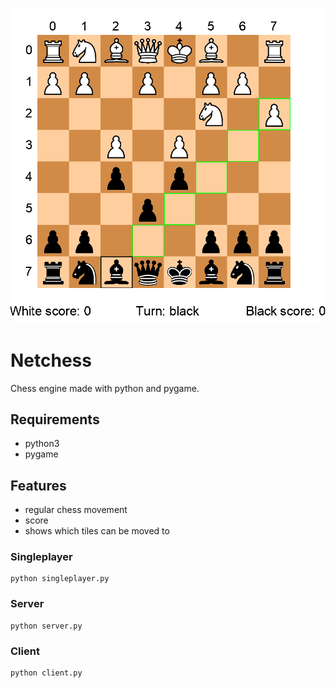 ![chess.png](https://github.com/yoskari/netchess/blob/main/chess.png)

# Netchess
Chess engine made with python and pygame.

## Requirements
* python3
* pygame

## Features
* regular chess movement
* score
* shows which tiles can be moved to

### Singleplayer
```
python singleplayer.py
```

### Server
```
python server.py
```

### Client
```
python client.py
```
